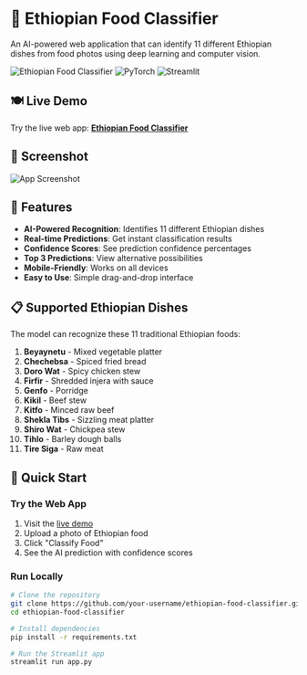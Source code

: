 # 🌮 Ethiopian Food Classifier

An AI-powered web application that can identify 11 different Ethiopian dishes from food photos using deep learning and computer vision.

![Ethiopian Food Classifier](https://img.shields.io/badge/Ethiopian-Food_Classifier-brightgreen)
![PyTorch](https://img.shields.io/badge/PyTorch-2.0+-red)
![Streamlit](https://img.shields.io/badge/Streamlit-1.28+-ff69b4)


## 🍽️ Live Demo

Try the live web app: [**Ethiopian Food Classifier**](https://ethiopian-food-classifier-naod-v1.streamlit.app/)

## 📸 Screenshot

![App Screenshot](https://via.placeholder.com/800x400/4A90E2/FFFFFF?text=Ethiopian+Food+Classifier+Demo)

## 🎯 Features

- **AI-Powered Recognition**: Identifies 11 different Ethiopian dishes
- **Real-time Predictions**: Get instant classification results
- **Confidence Scores**: See prediction confidence percentages
- **Top 3 Predictions**: View alternative possibilities
- **Mobile-Friendly**: Works on all devices
- **Easy to Use**: Simple drag-and-drop interface

## 📋 Supported Ethiopian Dishes

The model can recognize these 11 traditional Ethiopian foods:

1. **Beyaynetu** - Mixed vegetable platter
2. **Chechebsa** - Spiced fried bread
3. **Doro Wat** - Spicy chicken stew
4. **Firfir** - Shredded injera with sauce
5. **Genfo** - Porridge
6. **Kikil** - Beef stew
7. **Kitfo** - Minced raw beef
8. **Shekla Tibs** - Sizzling meat platter
9. **Shiro Wat** - Chickpea stew
10. **Tihlo** - Barley dough balls
11. **Tire Siga** - Raw meat

## 🚀 Quick Start

### Try the Web App

1. Visit the [live demo](https://ethiopian-food-classifier-naod-v1.streamlit.app/)
2. Upload a photo of Ethiopian food
3. Click "Classify Food"
4. See the AI prediction with confidence scores

### Run Locally

```bash
# Clone the repository
git clone https://github.com/your-username/ethiopian-food-classifier.git
cd ethiopian-food-classifier

# Install dependencies
pip install -r requirements.txt

# Run the Streamlit app
streamlit run app.py
